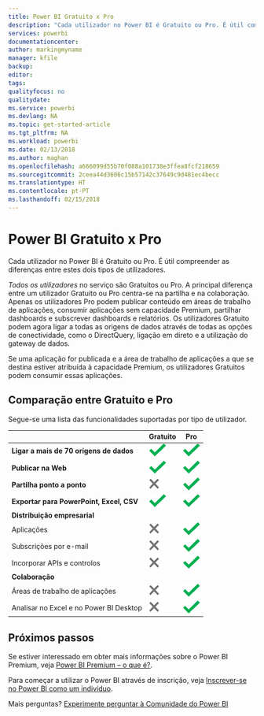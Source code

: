 ```yaml
---
title: Power BI Gratuito x Pro
description: "Cada utilizador no Power BI é Gratuito ou Pro. É útil compreender as diferenças entre estes dois tipos de utilizadores..."
services: powerbi
documentationcenter: 
author: markingmyname
manager: kfile
backup: 
editor: 
tags: 
qualityfocus: no
qualitydate: 
ms.service: powerbi
ms.devlang: NA
ms.topic: get-started-article
ms.tgt_pltfrm: NA
ms.workload: powerbi
ms.date: 02/13/2018
ms.author: maghan
ms.openlocfilehash: a666099d55b70f088a101738e3ffea8fcf218659
ms.sourcegitcommit: 2ceea44d3606c15b57142c37649c9d481ec4becc
ms.translationtype: HT
ms.contentlocale: pt-PT
ms.lasthandoff: 02/15/2018
---
```

# <a name="power-bi-free-vs-pro"></a>Power BI Gratuito x Pro
Cada utilizador no Power BI é Gratuito ou Pro. É útil compreender as diferenças entre estes dois tipos de utilizadores.

*Todos os utilizadores* no serviço são Gratuitos ou Pro. A principal diferença entre um utilizador Gratuito ou Pro centra-se na partilha e na colaboração. Apenas os utilizadores Pro podem publicar conteúdo em áreas de trabalho de aplicações, consumir aplicações sem capacidade Premium, partilhar dashboards e subscrever dashboards e relatórios. Os utilizadores Gratuito podem agora ligar a todas as origens de dados através de todas as opções de conectividade, como o DirectQuery, ligação em direto e a utilização do gateway de dados.

Se uma aplicação for publicada e a área de trabalho de aplicações a que se destina estiver atribuída à capacidade Premium, os utilizadores Gratuitos podem consumir essas aplicações.

## <a name="free-vs-pro-comparison"></a>Comparação entre Gratuito e Pro
Segue-se uma lista das funcionalidades suportadas por tipo de utilizador.

|  | Gratuito | Pro |
| --- | --- | --- |
| **Ligar a mais de 70 origens de dados** |![](media/service-free-vs-pro/available.png "Disponível") |![](media/service-free-vs-pro/available.png "Disponível") |
| **Publicar na Web** |![](media/service-free-vs-pro/available.png "Disponível") |![](media/service-free-vs-pro/available.png "Disponível") |
| **Partilha ponto a ponto** |![](media/service-free-vs-pro/not-available.png "Não disponível") |![](media/service-free-vs-pro/available.png "Disponível") |
| **Exportar para PowerPoint, Excel, CSV** |![](media/service-free-vs-pro/available.png "Disponível") |![](media/service-free-vs-pro/available.png "Disponível") |
| **Distribuição empresarial** | | |
| Aplicações |![](media/service-free-vs-pro/not-available.png "Não disponível") |![](media/service-free-vs-pro/available.png "Disponível") |
| Subscrições por e-mail |![](media/service-free-vs-pro/not-available.png "Não disponível") |![](media/service-free-vs-pro/available.png "Disponível") |
| Incorporar APIs e controlos |![](media/service-free-vs-pro/not-available.png "Não disponível") |![](media/service-free-vs-pro/available.png "Disponível") |
| **Colaboração** | | |
| Áreas de trabalho de aplicações |![](media/service-free-vs-pro/not-available.png "Não disponível") |![](media/service-free-vs-pro/available.png "Disponível") |
| Analisar no Excel e no Power BI Desktop |![](media/service-free-vs-pro/not-available.png "Não disponível") |![](media/service-free-vs-pro/available.png "Disponível") |

## <a name="next-steps"></a>Próximos passos
Se estiver interessado em obter mais informações sobre o Power BI Premium, veja [Power BI Premium – o que é?](service-premium.md).

Para começar a utilizar o Power BI através de inscrição, veja [Inscrever-se no Power BI como um indivíduo](service-self-service-signup-for-power-bi.md).

Mais perguntas? [Experimente perguntar à Comunidade do Power BI](https://community.powerbi.com/)

